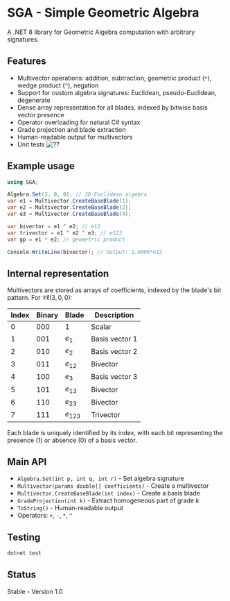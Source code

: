 # SGA - Simple Geometric Algebra

A .NET 8 library for Geometric Algebra computation with arbitrary signatures.

## Features
- Multivector operations: addition, subtraction, geometric product (`*`), wedge product (`^`), negation
- Support for custom algebra signatures: Euclidean, pseudo-Euclidean, degenerate
- Dense array representation for all blades, indexed by bitwise basis vector presence
- Operator overloading for natural C# syntax
- Grade projection and blade extraction
- Human-readable output for multivectors
- Unit tests ![??](https://img.shields.io/badge/69/69%20passing-brightgreen)

## Example usage
```csharp
using SGA;

Algebra.Set(3, 0, 0); // 3D Euclidean algebra
var e1 = Multivector.CreateBaseBlade(1);
var e2 = Multivector.CreateBaseBlade(2);
var e3 = Multivector.CreateBaseBlade(4);

var bivector = e1 ^ e2; // e12
var trivector = e1 ^ e2 ^ e3; // e123
var gp = e1 * e2; // geometric product

Console.WriteLine(bivector); // Output: 1.0000*e12
```

## Internal representation
Multivectors are stored as arrays of coefficients, indexed by the blade's bit pattern. For $\mathcal{C}\ell(3,0,0)$:

| Index | Binary | Blade     | Description    |
|-------|--------|-----------|----------------|
| 0     | 000    | $1$       | Scalar         |
| 1     | 001    | $e_1$     | Basis vector 1 |
| 2     | 010    | $e_2$     | Basis vector 2 |
| 3     | 011    | $e_{12}$  | Bivector       |
| 4     | 100    | $e_3$     | Basis vector 3 |
| 5     | 101    | $e_{13}$  | Bivector       |
| 6     | 110    | $e_{23}$  | Bivector       |
| 7     | 111    | $e_{123}$ | Trivector      |

Each blade is uniquely identified by its index, with each bit representing the presence (1) or absence (0) of a basis vector.

## Main API
- `Algebra.Set(int p, int q, int r)` - Set algebra signature
- `Multivector(params double[] coefficients)` - Create a multivector
- `Multivector.CreateBaseBlade(int index)` - Create a basis blade
- `GradeProjection(int k)` - Extract homogeneous part of grade $k$
- `ToString()` - Human-readable output
- Operators: `+`, `-`, `*`, `^`

## Testing
```bash
dotnet test
```

## Status
Stable - Version 1.0